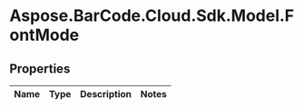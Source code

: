 # Aspose.BarCode.Cloud.Sdk.Model.FontMode

## Properties

Name | Type | Description | Notes
---- | ---- | ----------- | -----

